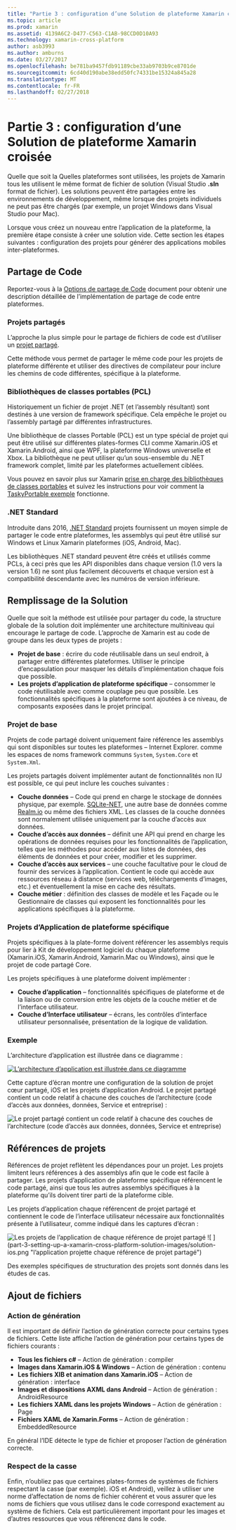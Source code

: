```yaml
---
title: "Partie 3 : configuration d’une Solution de plateforme Xamarin croisée"
ms.topic: article
ms.prod: xamarin
ms.assetid: 4139A6C2-D477-C563-C1AB-98CCD0D10A93
ms.technology: xamarin-cross-platform
author: asb3993
ms.author: amburns
ms.date: 03/27/2017
ms.openlocfilehash: be781ba9457fdb91189cbe33ab9703b9ce8701de
ms.sourcegitcommit: 6cd40d190abe38edd50fc74331be15324a845a28
ms.translationtype: MT
ms.contentlocale: fr-FR
ms.lasthandoff: 02/27/2018
---
```

# <a name="part-3---setting-up-a-xamarin-cross-platform-solution"></a>Partie 3 : configuration d’une Solution de plateforme Xamarin croisée

Quelle que soit la Quelles plateformes sont utilisées, les projets de Xamarin tous les utilisent le même format de fichier de solution (Visual Studio **.sln** format de fichier). Les solutions peuvent être partagées entre les environnements de développement, même lorsque des projets individuels ne peut pas être chargés (par exemple, un projet Windows dans Visual Studio pour Mac).



Lorsque vous créez un nouveau entre l’application de la plateforme, la première étape consiste à créer une solution vide. Cette section les étapes suivantes : configuration des projets pour générer des applications mobiles inter-plateformes.

 <a name="Sharing_Code" />


## <a name="sharing-code"></a>Partage de Code

Reportez-vous à la [Options de partage de Code](~/cross-platform/app-fundamentals/code-sharing.md) document pour obtenir une description détaillée de l’implémentation de partage de code entre plateformes.

 <a name="Shared_Asset_Projects" />


### <a name="shared-projects"></a>Projets partagés

L’approche la plus simple pour le partage de fichiers de code est d’utiliser un [projet partagé](~/cross-platform/app-fundamentals/shared-projects.md).

Cette méthode vous permet de partager le même code pour les projets de plateforme différente et utiliser des directives de compilateur pour inclure les chemins de code différentes, spécifique à la plateforme.

 <a name="Portable_Class_Libraries" />


### <a name="portable-class-libraries-pcl"></a>Bibliothèques de classes portables (PCL)

Historiquement un fichier de projet .NET (et l’assembly résultant) sont destinés à une version de framework spécifique. Cela empêche le projet ou l’assembly partagé par différentes infrastructures.

Une bibliothèque de classes Portable (PCL) est un type spécial de projet qui peut être utilisé sur différentes plates-formes CLI comme Xamarin.iOS et Xamarin.Android, ainsi que WPF, la plateforme Windows universelle et Xbox. La bibliothèque ne peut utiliser qu’un sous-ensemble du .NET framework complet, limité par les plateformes actuellement ciblées.

Vous pouvez en savoir plus sur Xamarin [prise en charge des bibliothèques de classes portables](~/cross-platform/app-fundamentals/pcl.md) et suivez les instructions pour voir comment la [TaskyPortable exemple](https://github.com/xamarin/mobile-samples/tree/master/TaskyPortable) fonctionne.


### <a name="net-standard"></a>.NET Standard

Introduite dans 2016, [.NET Standard](~/cross-platform/app-fundamentals/net-standard.md) projets fournissent un moyen simple de partager le code entre plateformes, les assemblys qui peut être utilisé sur Windows et Linux Xamarin plateformes (iOS, Android, Mac).

Les bibliothèques .NET standard peuvent être créés et utilisés comme PCLs, à ceci près que les API disponibles dans chaque version (1.0 vers la version 1.6) ne sont plus facilement découverts et chaque version est à compatibilité descendante avec les numéros de version inférieure.



 <a name="Populating_the_Solution" />


## <a name="populating-the-solution"></a>Remplissage de la Solution

Quelle que soit la méthode est utilisée pour partager du code, la structure globale de la solution doit implémenter une architecture multiniveau qui encourage le partage de code.
L’approche de Xamarin est au code de groupe dans les deux types de projets :

-   **Projet de base** : écrire du code réutilisable dans un seul endroit, à partager entre différentes plateformes. Utiliser le principe d’encapsulation pour masquer les détails d’implémentation chaque fois que possible.
-   **Les projets d’application de plateforme spécifique** – consommer le code réutilisable avec comme couplage peu que possible. Les fonctionnalités spécifiques à la plateforme sont ajoutées à ce niveau, de composants exposées dans le projet principal.


 <a name="Core_Project" />


### <a name="core-project"></a>Projet de base

Projets de code partagé doivent uniquement faire référence les assemblys qui sont disponibles sur toutes les plateformes – Internet Explorer. comme les espaces de noms framework communs `System`, `System.Core` et `System.Xml`.

Les projets partagés doivent implémenter autant de fonctionnalités non IU est possible, ce qui peut inclure les couches suivantes :

-   **Couche données** – Code qui prend en charge le stockage de données physique, par exemple.  [SQLite-NET](https://github.com/praeclarum/sqlite-net), une autre base de données comme [Realm.io](https://realm.io/products/realm-mobile-database/) ou même des fichiers XML. Les classes de la couche données sont normalement utilisée uniquement par la couche d’accès aux données.
-   **Couche d’accès aux données** – définit une API qui prend en charge les opérations de données requises pour les fonctionnalités de l’application, telles que les méthodes pour accéder aux listes de données, des éléments de données et pour créer, modifier et les supprimer.
-   **Couche d’accès aux services** – une couche facultative pour le cloud de fournir des services à l’application. Contient le code qui accède aux ressources réseau à distance (services web, téléchargements d’images, etc.) et éventuellement la mise en cache des résultats.
-   **Couche métier** : définition des classes de modèle et les Façade ou le Gestionnaire de classes qui exposent les fonctionnalités pour les applications spécifiques à la plateforme.


 <a name="Platform-Specific_Application_Projects" />


### <a name="platform-specific-application-projects"></a>Projets d’Application de plateforme spécifique

Projets spécifiques à la plate-forme doivent référencer les assemblys requis pour lier à Kit de développement logiciel du chaque plateforme (Xamarin.iOS, Xamarin.Android, Xamarin.Mac ou Windows), ainsi que le projet de code partagé Core.

Les projets spécifiques à une plateforme doivent implémenter :

-   **Couche d’application** – fonctionnalités spécifiques de plateforme et de la liaison ou de conversion entre les objets de la couche métier et de l’interface utilisateur.
-   **Couche d’Interface utilisateur** – écrans, les contrôles d’interface utilisateur personnalisée, présentation de la logique de validation.


<a name="Example" />


### <a name="example"></a>Exemple

L’architecture d’application est illustrée dans ce diagramme :

 [ ![](part-3-setting-up-a-xamarin-cross-platform-solution-images/conceptualarchitecture.png "L’architecture d’application est illustrée dans ce diagramme")](part-3-setting-up-a-xamarin-cross-platform-solution-images/conceptualarchitecture.png)

Cette capture d’écran montre une configuration de la solution de projet cœur partagé, iOS et les projets d’application Android. Le projet partagé contient un code relatif à chacune des couches de l’architecture (code d’accès aux données, données, Service et entreprise) :

 ![](part-3-setting-up-a-xamarin-cross-platform-solution-images/core-solution-example.png "Le projet partagé contient un code relatif à chacune des couches de l’architecture (code d’accès aux données, données, Service et entreprise)")


 <a name="Project_References" />


## <a name="project-references"></a>Références de projets

Références de projet reflètent les dépendances pour un projet. Les projets limitent leurs références à des assemblys afin que le code est facile à partager.
Les projets d’application de plateforme spécifique référencent le code partagé, ainsi que tous les autres assemblys spécifiques à la plateforme qu’ils doivent tirer parti de la plateforme cible.

Les projets d’application chaque référencent de projet partagé et contiennent le code de l’interface utilisateur nécessaire aux fonctionnalités présente à l’utilisateur, comme indiqué dans les captures d’écran :

![](part-3-setting-up-a-xamarin-cross-platform-solution-images/solution-android.png "Les projets de l’application de chaque référence de projet partagé") ![ ] (part-3-setting-up-a-xamarin-cross-platform-solution-images/solution-ios.png "l’application projette chaque référence de projet partagé")


Des exemples spécifiques de structuration des projets sont donnés dans les études de cas.

 <a name="Adding_Files" />


## <a name="adding-files"></a>Ajout de fichiers

 <a name="Build_Action" />


### <a name="build-action"></a>Action de génération

Il est important de définir l’action de génération correcte pour certains types de fichiers. Cette liste affiche l’action de génération pour certains types de fichiers courants :

-  **Tous les fichiers c#** – Action de génération : compiler
-   **Images dans Xamarin.iOS & Windows** – Action de génération : contenu
-   **Les fichiers XIB et animation dans Xamarin.iOS** – Action de génération : interface
-   **Images et dispositions AXML dans Android** – Action de génération : AndroidResource
-  **Les fichiers XAML dans les projets Windows** – Action de génération : Page
-  **Fichiers XAML de Xamarin.Forms** – Action de génération : EmbeddedResource


En général l’IDE détecte le type de fichier et proposer l’action de génération correcte.

 <a name="Case_Sensitivity" />


### <a name="case-sensitivity"></a>Respect de la casse

Enfin, n’oubliez pas que certaines plates-formes de systèmes de fichiers respectant la casse (par exemple).
iOS et Android), veillez à utiliser une norme d’affectation de noms de fichier cohérent et vous assurer que les noms de fichiers que vous utilisez dans le code correspond exactement au système de fichiers. Cela est particulièrement important pour les images et d’autres ressources que vous référencez dans le code.

